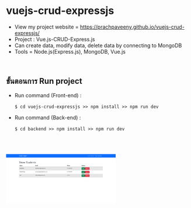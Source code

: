 # vuejs-crud-expressjs
- View my project website = https://prachpaveeny.github.io/vuejs-crud-expressjs/
- Project : Vue.js-CRUD-Express.js
- Can create data, modify data, delete data by connecting to MongoDB
- Tools = Node.js(Express.js), MongoDB, Vue.js
</br>

## ขั้นตอนการ Run project
- Run command (Front-end) :
    ```
    $ cd vuejs-crud-expressjs >> npm install >> npm run dev
    ```
- Run command (Back-end) :
    ```
    $ cd backend >> npm install >> npm run dev
    ```


 </br></br>

<img src="./img/crud-vue01.png" width="300" style="text-align: center;"/>
